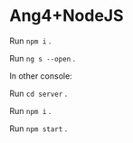 # Ang4+NodeJS

Run `npm i` .

Run `ng s --open` .

In other console:

Run `cd server` . 

Run `npm i` .

Run `npm start` .

